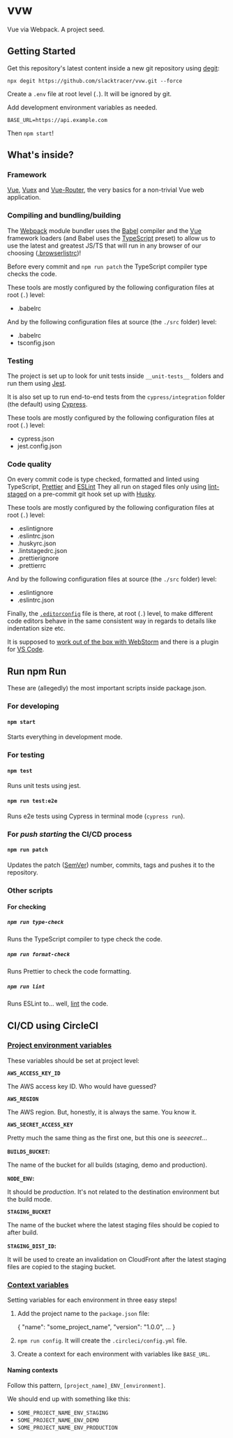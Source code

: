 # vvw

Vue via Webpack. A project seed.

## Getting Started

Get this repository's latest content inside a new git repository using [degit](https://github.com/Rich-Harris/degit):

```
npx degit https://github.com/slacktracer/vvw.git --force
```

Create a `.env` file at root level (`.`). It will be ignored by git.

Add development environment variables as needed.

```
BASE_URL=https://api.example.com
```

Then `npm start`!

## What's inside?

### Framework

[Vue](https://vuejs.org/), [Vuex](https://vuex.vuejs.org/) and [Vue-Router](https://router.vuejs.org/), the very basics for a non-trivial Vue web application.

### Compiling and bundling/building

The [Webpack](https://webpack.js.org/) module bundler uses the [Babel](https://babeljs.io/) compiler and the [Vue](https://vuejs.org/) framework loaders (and Babel uses the [TypeScript](https://www.typescriptlang.org/) preset) to allow us to use the latest and greatest JS/TS that will run in any browser of our choosing ([.browserlistrc](https://github.com/browserslist/browserslist))!

Before every commit and `npm run patch` the TypeScript compiler type checks the code.

These tools are mostly configured by the following configuration files at root (`.`) level:

- .babelrc

And by the following configuration files at source (the `./src` folder) level:

- .babelrc
- tsconfig.json

### Testing

The project is set up to look for unit tests inside `__unit-tests__` folders and run them using [Jest](https://jestjs.io/).

It is also set up to run end-to-end tests from the `cypress/integration` folder (the default) using [Cypress](https://www.cypress.io/).

These tools are mostly configured by the following configuration files at root (`.`) level:

- cypress.json
- jest.config.json

### Code quality

On every commit code is type checked, formatted and linted using TypeScript, [Prettier](https://prettier.io/) and [ESLint](https://eslint.org/) They all run on staged files only using [lint-staged](https://github.com/okonet/lint-staged) on a pre-commit git hook set up with [Husky](https://github.com/typicode/husky).

These tools are mostly configured by the following configuration files at root (`.`) level:

- .eslintignore
- .eslintrc.json
- .huskyrc.json
- .lintstagedrc.json
- .prettierignore
- .prettierrc

And by the following configuration files at source (the `./src` folder) level:

- .eslintignore
- .eslintrc.json

Finally, the [`.editorconfig`](https://editorconfig.org/) file is there, at root (`.`) level, to make different code editors behave in the same consistent way in regards to details like indentation size etc.

It is supposed to [work out of the box with WebStorm](https://github.com/JetBrains/intellij-community/tree/master/plugins/editorconfig) and there is a plugin for [VS Code](https://marketplace.visualstudio.com/items?itemName=EditorConfig.EditorConfig).

## Run npm Run

These are (allegedly) the most important scripts inside package.json.

### For developing

#### `npm start`

Starts everything in development mode.

### For testing

#### `npm test`

Runs unit tests using jest.

#### `npm run test:e2e`

Runs e2e tests using Cypress in terminal mode (`cypress run`).

### For _push starting_ the CI/CD process

#### `npm run patch`

Updates the patch ([SemVer](https://semver.org/)) number, commits, tags and pushes it to the repository.

### Other scripts

#### For checking

##### `npm run type-check`

Runs the TypeScript compiler to type check the code.

##### `npm run format-check`

Runs Prettier to check the code formatting.

##### `npm run lint`

Runs ESLint to... well, [lint](<https://en.wikipedia.org/wiki/Lint_(software)>) the code.

## CI/CD using CircleCI

### [Project environment variables](https://circleci.com/docs/2.0/env-vars/#setting-an-environment-variable-in-a-project)

These variables should be set at project level:

**`AWS_ACCESS_KEY_ID`**

The AWS access key ID. Who would have guessed?

**`AWS_REGION`**

The AWS region. But, honestly, it is always the same. You know it.

**`AWS_SECRET_ACCESS_KEY`**

Pretty much the same thing as the first one, but this one is _seeecret_...

**`BUILDS_BUCKET`:**

The name of the bucket for all builds (staging, demo and production).

**`NODE_ENV`:**

It should be _production_. It's not related to the destination environment but the build mode.

**`STAGING_BUCKET`**

The name of the bucket where the latest staging files should be copied to after build.

**`STAGING_DIST_ID`:**

It will be used to create an invalidation on CloudFront after the latest staging files are copied to the staging bucket.

### [Context variables](https://circleci.com/docs/2.0/contexts/)

Setting variables for each environment in three easy steps!

1. Add the project name to the `package.json` file:

   {
   "name": "some_project_name",
   "version": "1.0.0",
   ...
   }

2. `npm run config`. It will create the `.circleci/config.yml` file.

3. Create a context for each environment with variables like `BASE_URL`.

#### Naming contexts

Follow this pattern, `[project_name]_ENV_[environment]`.

We should end up with something like this:

- `SOME_PROJECT_NAME_ENV_STAGING`
- `SOME_PROJECT_NAME_ENV_DEMO`
- `SOME_PROJECT_NAME_ENV_PRODUCTION`
